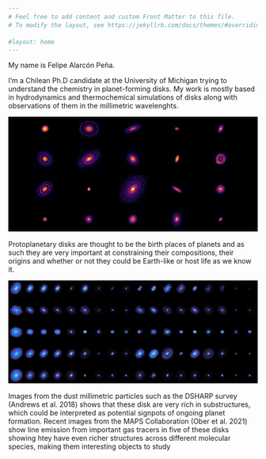 ```yaml
---
# Feel free to add content and custom Front Matter to this file.
# To modify the layout, see https://jekyllrb.com/docs/themes/#overriding-theme-defaults

#layout: home
---
```




My name is Felipe Alarcón Peña. 

I’m a Chilean Ph.D candidate at the University of Michigan trying to understand the chemistry in planet-forming disks.
My work is mostly based in hydrodynamics and thermochemical  simulations of disks along with observations of them in the millimetric wavelenghts.



![DHSARP Gallery, Andrews et al 2018](/assets/images/dsharp.png)


Protoplanetary disks are thought to be the birth places of planets and as such they are very important at constraining their compositions, their origins and whether or not they could be Earth-like or host life as we know it.


![MAPS Gallery, Oberg et al 2021, Law et al, 2021](/assets/images/maps.png)


Images  from the dust millimetric particles such as the DSHARP survey (Andrews et al. 2018) shows that these disk are very rich in substructures, which could be interpreted as potential signpots of ongoing planet formation. Recent images from the MAPS Collaboration (Ober et al. 2021) show line emission from important gas tracers in five of these disks showing htey have even richer structures across different molecular species, making them interesting objects to study

